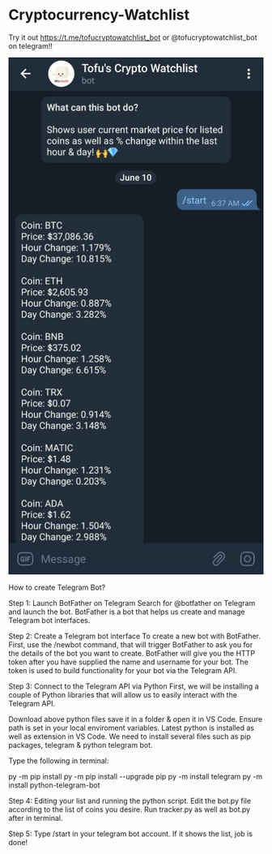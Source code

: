 # Cryptocurrency-Watchlist

Try it out https://t.me/tofucryptowatchlist_bot or @tofucryptowatchlist_bot on telegram!!

![alt text](https://github.com/khalis91/Cryptocurrency-Watchlist/blob/main/TofuCryptoTelegram.jpg?raw=true)


How to create Telegram Bot?

Step 1: Launch BotFather on Telegram
Search for @botfather on Telegram and launch the bot. BotFather is a bot that helps us create and manage Telegram bot interfaces.

Step 2: Create a Telegram bot interface
To create a new bot with BotFather. First, use the /newbot command, that will trigger BotFather to ask you for the details of the bot you want to create.
BotFather will give you the HTTP token after you have supplied the name and username for your bot. The token is used to build functionality for your bot via the Telegram API.

Step 3: Connect to the Telegram API via Python
First, we will be installing a couple of Python libraries that will allow us to easily interact with the Telegram API.

Download above python files save it in a folder & open it in VS Code. Ensure path is set in your local enviroment variables. Latest python is installed as well as extension in VS Code. We need to install several files such as pip packages, telegram & python telegram bot.

Type the following in terminal:

py -m pip install
py -m pip install --upgrade pip
py -m install telegram
py -m install python-telegram-bot

Step 4: Editing your list and running the python script.
Edit the bot.py file according to the list of coins you desire. Run tracker.py as well as bot.py after in terminal. 

Step 5:
Type /start in your telegram bot account. If it shows the list, job is done!

